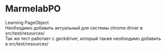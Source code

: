 # MarmelabPO
Learning PageObject 
<br />Необходимо добавить актуальный для системы chrome driver в src/test/resources/
<br />Так же тест работает с geckdriver, который также необходимо добавить в src/test/resources/
